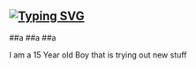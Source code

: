 ## [![Typing SVG](https://readme-typing-svg.herokuapp.com?font=Fira+Code&weight=40&pause=500&color=F70000&background=FFFFFF00&vCenter=true&width=650&lines=Hi+there%F0%9F%91%8B+My+Name+is+Lukas.+I+love+gaming+and+biking)](https://git.io/typing-svg)

##a
##a
##a

I am a 15 Year old Boy that is trying out new stuff
